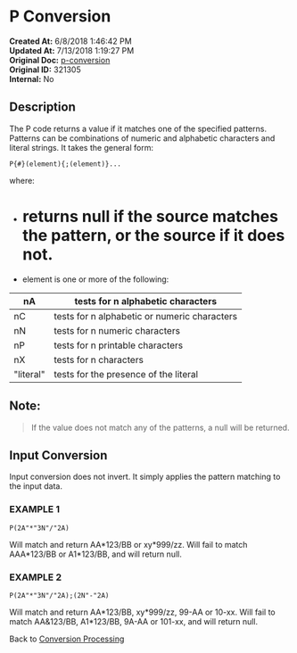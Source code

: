 # P Conversion

**Created At:** 6/8/2018 1:46:42 PM  
**Updated At:** 7/13/2018 1:19:27 PM  
**Original Doc:** [p-conversion](https://docs.jbase.com/46351-conversion-processing/p-conversion)  
**Original ID:** 321305  
**Internal:** No  


## Description 

The P code returns a value if it matches one of the specified patterns. Patterns can be combinations of numeric and alphabetic characters and literal strings. It takes the general form:

```
P{#}(element){;(element)}...
```

where:

- # returns null if the source matches the pattern, or the source if it does not.
- element is one or more of the following:



| nA<br> | tests for n alphabetic characters<br> |
| --- | --- |
| nC<br> | tests for n alphabetic or numeric characters<br> |
| nN<br> | tests for n numeric characters<br> |
| nP<br> | tests for n printable characters<br> |
| nX<br> | tests for n characters<br> |
| "literal"<br> | tests for the presence of the literal<br> |




## Note: 


> If the value does not match any of the patterns, a null will be returned.




## Input Conversion 

Input conversion does not invert. It simply applies the pattern matching to the input data.



### EXAMPLE 1

```
P(2A"*"3N"/"2A)
```

Will match and return AA\*123/BB or xy\*999/zz. Will fail to match AAA\*123/BB or A1\*123/BB, and will return null.



### EXAMPLE 2

```
P(2A"*"3N"/"2A);(2N"-"2A)
```

Will match and return AA\*123/BB, xy\*999/zz, 99-AA or 10-xx. Will fail to match AA&123/BB, A1\*123/BB, 9A-AA or 101-xx, and will return null.



Back to [Conversion Processing](./../conversion-processing)

